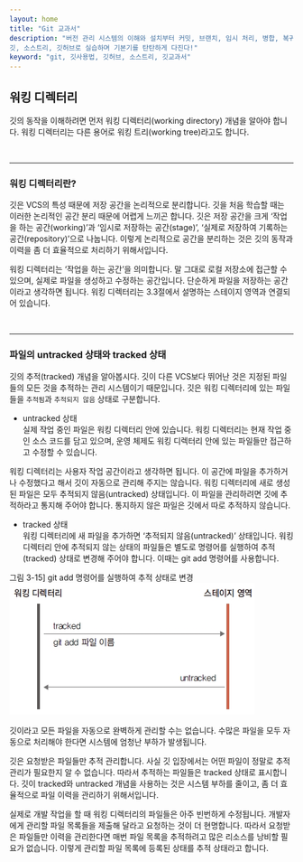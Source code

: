 ```yaml
---
layout: home
title: "Git 교과서"
description: "버전 관리 시스템의 이해와 설치부터 커밋, 브랜치, 임시 처리, 병합, 복귀, 서브모듈, 태그까지
깃, 소스트리, 깃허브로 실습하며 기본기를 탄탄하게 다진다!"
keyword: "git, 깃사용법, 깃허브, 소스트리, 깃교과서"
---
```

## 워킹 디렉터리
깃의 동작을 이해하려면 먼저 워킹 디렉터리(working directory) 개념을 알아야 합니다. 워킹 디렉터리는 다른 용어로 워킹 트리(working tree)라고도 합니다.  

<br>
<hr>

### 워킹 디렉터리란?
깃은 VCS의 특성 때문에 저장 공간을 논리적으로 분리합니다. 깃을 처음 학습할 때는 이러한 논리적인 공간 분리 때문에 어렵게 느끼곤 합니다. 깃은 저장 공간을 크게 ‘작업을 하는 공간(working)’과 ‘임시로 저장하는 공간(stage)’, ‘실제로 저장하여 기록하는 공간(repository)’으로 나눕니다. 이렇게 논리적으로 공간을 분리하는 것은 깃의 동작과 이력을 좀 더 효율적으로 처리하기 위해서입니다.  

워킹 디렉터리는 ‘작업을 하는 공간’을 의미합니다. 말 그대로 로컬 저장소에 접근할 수 있으며, 실제로 파일을 생성하고 수정하는 공간입니다. 단순하게 파일을 저장하는 공간이라고 생각하면 됩니다. 워킹 디렉터리는 3.3절에서 설명하는 스테이지 영역과 연결되어 있습니다.  

<br>
<hr>

### 파일의 untracked 상태와 tracked 상태
깃의 추적(tracked) 개념을 알아봅시다. 깃이 다른 VCS보다 뛰어난 것은 지정된 파일들의 모든 것을 추적하는 관리 시스템이기 때문입니다. 깃은 워킹 디렉터리에 있는 파일들을 `추적됨`과 `추적되지 않음` 상태로 구분합니다.  

* untracked 상태  
실제 작업 중인 파일은 워킹 디렉터리 안에 있습니다. 워킹 디렉터리는 현재 작업 중인 소스 코드를 담고 있으며, 운영 체제도 워킹 디렉터리 안에 있는 파일들만 접근하고 수정할 수 있습니다.  

워킹 디렉터리는 사용자 작업 공간이라고 생각하면 됩니다. 이 공간에 파일을 추가하거나 수정했다고 해서 깃이 자동으로 관리해 주지는 않습니다. 워킹 디렉터리에 새로 생성된 파일은 모두 추적되지 않음(untracked) 상태입니다. 이 파일을 관리하려면 깃에 추적하라고 통지해 주어야 합니다. 통지하지 않은 파일은 깃에서 따로 추적하지 않습니다.  

* tracked 상태  
워킹 디렉터리에 새 파일을 추가하면 ‘추적되지 않음(untracked)’ 상태입니다. 워킹 디렉터리 안에 추적되지 않는 상태의 파일들은 별도로 명령어를 실행하여 추적(tracked) 상태로 변경해 주어야 합니다. 이때는 git add 명령어를 사용합니다.  

그림 3-15] git add 명령어를 실행하여 추적 상태로 변경  
![](./img/03-15.jpg) 

깃이라고 모든 파일을 자동으로 완벽하게 관리할 수는 없습니다. 수많은 파일을 모두 자동으로 처리해야 한다면 시스템에 엄청난 부하가 발생됩니다.  

깃은 요청받은 파일들만 추적 관리합니다. 사실 깃 입장에서는 어떤 파일이 정말로 추적 관리가 필요한지 알 수 없습니다. 따라서 추적하는 파일들은 tracked 상태로 표시합니다. 깃이 tracked와 untracked 개념을 사용하는 것은 시스템 부하를 줄이고, 좀 더 효율적으로 파일 이력을 관리하기 위해서입니다.  

실제로 개발 작업을 할 때 워킹 디렉터리의 파일들은 아주 빈번하게 수정됩니다. 개발자에게 관리할 파일 목록들을 제출해 달라고 요청하는 것이 더 현명합니다. 따라서 요청받은 파일들만 이력을 관리한다면 매번 파일 목록을 추적하려고 많은 리소스를 낭비할 필요가 없습니다. 이렇게 관리할 파일 목록에 등록된 상태를 추적 상태라고 합니다.  

<br><br>